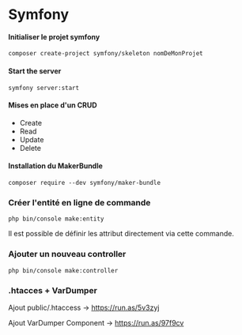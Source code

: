 # Symfony

#### Initialiser le projet symfony

```
composer create-project symfony/skeleton nomDeMonProjet
```

#### Start the server

```
symfony server:start
```

#### Mises en place d'un CRUD

- Create
- Read
- Update
- Delete

#### Installation du MakerBundle

```
composer require --dev symfony/maker-bundle
```

### Créer l'entité en ligne de commande
```
php bin/console make:entity
```

Il est possible de définir les attribut directement via cette commande.

### Ajouter un nouveau controller
```
php bin/console make:controller
```

### .htacces + VarDumper

Ajout public/.htaccess
-> https://run.as/5v3zyj

Ajout VarDumper Component
-> https://run.as/97f9cv